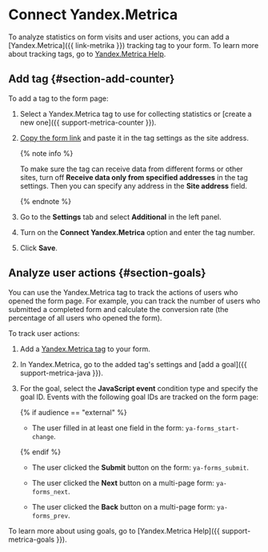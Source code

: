 # Connect Yandex.Metrica

To analyze statistics on form visits and user actions, you can add a [Yandex.Metrica]({{ link-metrika }}) tracking tag to your form. To learn more about tracking tags, go to [Yandex.Metrica Help](https://yandex.ru/support/metrica/general/creating-counter.html#counter-html).

## Add tag {#section-add-counter}

To add a tag to the form page:

1. Select a Yandex.Metrica tag to use for collecting statistics or [create a new one]({{ support-metrica-counter }}).

1. [Copy the form link](publish.md#section_link) and paste it in the tag settings as the site address.

    {% note info %}

    To make sure the tag can receive data from different forms or other sites, turn off **Receive data only from specified addresses** in the tag settings. Then you can specify any address in the **Site address** field.

    {% endnote %}

1. Go to the **Settings** tab and select **Additional** in the left panel.

1. Turn on the **Connect Yandex.Metrica** option and enter the tag number.

1. Click **Save**.

## Analyze user actions {#section-goals}

You can use the Yandex.Metrica tag to track the actions of users who opened the form page. For example, you can track the number of users who submitted a completed form and calculate the conversion rate (the percentage of all users who opened the form).

To track user actions:

1. Add a [ Yandex.Metrica tag](metrica.md#section-add-counter) to your form.

1. In Yandex.Metrica, go to the added tag's settings and [add a goal]({{ support-metrica-java }}).

1. For the goal, select the **JavaScript event** condition type and specify the goal ID. Events with the following goal IDs are tracked on the form page:

    {% if audience == "external" %}
    
    - The user filled in at least one field in the form: `ya-forms_start-change`.

    {% endif %}

    - The user clicked the **Submit** button on the form: `ya-forms_submit`.

    - The user clicked the **Next** button on a multi-page form: `ya-forms_next`.

    - The user clicked the **Back** button on a multi-page form: `ya-forms_prev`.

To learn more about using goals, go to [Yandex.Metrica Help]({{ support-metrica-goals }}).

